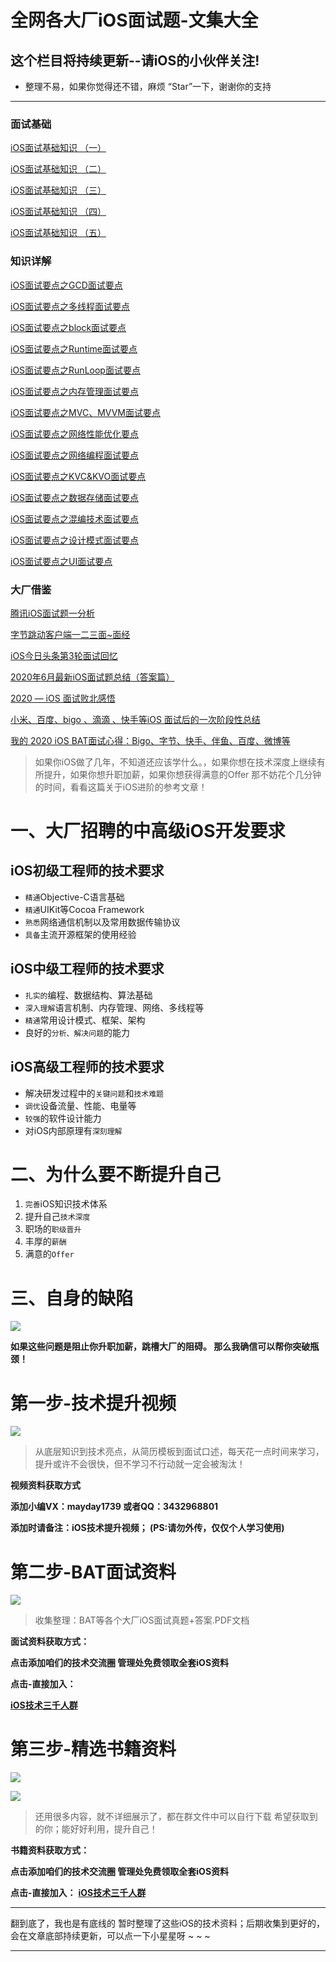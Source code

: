# 全网各大厂iOS面试题-文集大全
## 这个栏目将持续更新--请iOS的小伙伴关注!
* 整理不易，如果你觉得还不错，麻烦 “Star”一下，谢谢你的支持
* *******
### 面试基础
[iOS面试基础知识 （一）](https://github.com/iOS-Mayday/heji/blob/main/iOS%E9%9D%A2%E8%AF%95%E5%9F%BA%E7%A1%80%E7%9F%A5%E8%AF%86%20%EF%BC%88%E4%B8%80%EF%BC%89.md)

[iOS面试基础知识 （二）](https://github.com/iOS-Mayday/heji/blob/main/iOS%E9%9D%A2%E8%AF%95%E5%9F%BA%E7%A1%80%E7%9F%A5%E8%AF%86%20%EF%BC%88%E4%BA%8C%EF%BC%89.md)

[iOS面试基础知识 （三）](https://github.com/iOS-Mayday/heji/blob/main/iOS%E9%9D%A2%E8%AF%95%E5%9F%BA%E7%A1%80%E7%9F%A5%E8%AF%86%20%EF%BC%88%E4%B8%89%EF%BC%89.md)

[iOS面试基础知识 （四）](https://github.com/iOS-Mayday/heji/blob/main/iOS%E9%9D%A2%E8%AF%95%E5%9F%BA%E7%A1%80%E7%9F%A5%E8%AF%86%20%EF%BC%88%E5%9B%9B%EF%BC%89.md)

[iOS面试基础知识 （五）](https://github.com/iOS-Mayday/heji/blob/main/iOS%E9%9D%A2%E8%AF%95%E5%9F%BA%E7%A1%80%E7%9F%A5%E8%AF%86%20%EF%BC%88%E4%BA%94%EF%BC%89.md)

### 知识详解
[iOS面试要点之GCD面试要点](https://github.com/iOS-Mayday/heji/blob/main/GCD%E9%9D%A2%E8%AF%95%E8%A6%81%E7%82%B9.md)

[iOS面试要点之多线程面试要点](https://github.com/iOS-Mayday/heji/blob/main/block%E9%9D%A2%E8%AF%95%E8%A6%81%E7%82%B9.md)

[iOS面试要点之block面试要点](https://github.com/iOS-Mayday/heji/blob/main/block%E9%9D%A2%E8%AF%95%E8%A6%81%E7%82%B9.md)

[iOS面试要点之Runtime面试要点](https://github.com/iOS-Mayday/heji/blob/main/Runtime%E9%9D%A2%E8%AF%95%E8%A6%81%E7%82%B9.md)

[iOS面试要点之RunLoop面试要点](https://github.com/iOS-Mayday/heji/blob/main/RunLoop%E9%9D%A2%E8%AF%95%E8%A6%81%E7%82%B9.md)

[iOS面试要点之内存管理面试要点](https://github.com/iOS-Mayday/heji/blob/main/%E5%86%85%E5%AD%98%E7%AE%A1%E7%90%86%E9%9D%A2%E8%AF%95%E8%A6%81%E7%82%B9.md)

[iOS面试要点之MVC、MVVM面试要点](https://github.com/iOS-Mayday/heji/blob/main/MVC%E3%80%81MVVM%E9%9D%A2%E8%AF%95%E8%A6%81%E7%82%B9.md)

[iOS面试要点之网络性能优化要点](https://github.com/iOS-Mayday/heji/blob/main/%E7%BD%91%E7%BB%9C%E6%80%A7%E8%83%BD%E4%BC%98%E5%8C%96%E8%A6%81%E7%82%B9.md)

[iOS面试要点之网络编程面试要点](https://github.com/iOS-Mayday/heji/blob/main/%E7%BD%91%E7%BB%9C%E7%BC%96%E7%A8%8B%E9%9D%A2%E8%AF%95%E8%A6%81%E7%82%B9.md)

[iOS面试要点之KVC&KVO面试要点](https://github.com/iOS-Mayday/heji/blob/main/KVC%26KVO%E9%9D%A2%E8%AF%95%E8%A6%81%E7%82%B9.md)

[iOS面试要点之数据存储面试要点](https://github.com/iOS-Mayday/heji/blob/main/%E6%95%B0%E6%8D%AE%E5%AD%98%E5%82%A8%E9%9D%A2%E8%AF%95%E8%A6%81%E7%82%B9.md)

[iOS面试要点之混编技术面试要点](https://github.com/iOS-Mayday/heji/blob/main/%E6%B7%B7%E7%BC%96%E6%8A%80%E6%9C%AF%E9%9D%A2%E8%AF%95%E8%A6%81%E7%82%B9.md)

[iOS面试要点之设计模式面试要点](https://github.com/iOS-Mayday/heji/blob/main/%E8%AE%BE%E8%AE%A1%E6%A8%A1%E5%BC%8F%E9%9D%A2%E8%AF%95%E8%A6%81%E7%82%B9.md)

[iOS面试要点之UI面试要点](https://github.com/iOS-Mayday/heji/blob/main/UI%E9%9D%A2%E8%AF%95%E8%A6%81%E7%82%B9.md)

### 大厂借鉴
[腾讯iOS面试题一分析](https://github.com/iOS-Mayday/heji/blob/main/%E8%85%BE%E8%AE%AFiOS%E9%9D%A2%E8%AF%95%E9%A2%98%E4%B8%80%E5%88%86%E6%9E%90.md)

[字节跳动客户端一二三面~面经](https://github.com/iOS-Mayday/heji/blob/main/%E5%AD%97%E8%8A%82%E8%B7%B3%E5%8A%A8%E5%AE%A2%E6%88%B7%E7%AB%AF%E4%B8%80%E4%BA%8C%E4%B8%89%E9%9D%A2~%E9%9D%A2%E7%BB%8F.md)

[iOS今日头条第3轮面试回忆](https://github.com/iOS-Mayday/heji/blob/main/iOS%E4%BB%8A%E6%97%A5%E5%A4%B4%E6%9D%A1%E7%AC%AC3%E8%BD%AE%E9%9D%A2%E8%AF%95%E5%9B%9E%E5%BF%86.md)

[2020年6月最新iOS面试题总结（答案篇）](https://github.com/iOS-Mayday/heji/blob/main/2020%E5%B9%B46%E6%9C%88%E6%9C%80%E6%96%B0iOS%E9%9D%A2%E8%AF%95%E9%A2%98%E6%80%BB%E7%BB%93%EF%BC%88%E7%AD%94%E6%A1%88%E7%AF%87%EF%BC%89.md)

[2020 — iOS 面试败北感悟](https://github.com/iOS-Mayday/heji/blob/main/2020%20%E2%80%94%20iOS%20%E9%9D%A2%E8%AF%95%E8%B4%A5%E5%8C%97%E6%84%9F%E6%82%9F.md)

[小米、百度、bigo 、滴滴 、快手等iOS 面试后的一次阶段性总结](https://github.com/iOS-Mayday/heji/blob/main/%E5%B0%8F%E7%B1%B3%E3%80%81%E7%99%BE%E5%BA%A6%E3%80%81bigo%20%E3%80%81%E6%BB%B4%E6%BB%B4%20%E3%80%81%E5%BF%AB%E6%89%8B%E7%AD%89iOS%20%E9%9D%A2%E8%AF%95%E5%90%8E%E7%9A%84%E4%B8%80%E6%AC%A1%E9%98%B6%E6%AE%B5%E6%80%A7%E6%80%BB%E7%BB%93.md)

[我的 2020 iOS BAT面试心得：Bigo、字节、快手、伴鱼、百度、微博等](https://github.com/iOS-Mayday/heji/blob/main/%E6%88%91%E7%9A%84%202020%20iOS%20BAT%E9%9D%A2%E8%AF%95%E5%BF%83%E5%BE%97%EF%BC%9ABigo%E3%80%81%E5%AD%97%E8%8A%82%E3%80%81%E5%BF%AB%E6%89%8B%E3%80%81%E4%BC%B4%E9%B1%BC%E3%80%81%E7%99%BE%E5%BA%A6%E3%80%81%E5%BE%AE%E5%8D%9A%E7%AD%89.md)

> 如果你iOS做了几年，不知道还应该学什么。，如果你想在技术深度上继续有所提升，如果你想升职加薪，如果你想获得满意的Offer 那不妨花个几分钟的时间，看看这篇关于iOS进阶的参考文章！
# 一、大厂招聘的中高级iOS开发要求
## iOS初级工程师的技术要求
* `精通`Objective-C语言基础
* `精通`UIKit等Cocoa Framework
* `熟悉`网络通信机制以及常用数据传输协议
* `具备`主流开源框架的使用经验

## iOS中级工程师的技术要求
* `扎实的`编程、数据结构、算法基础
*  `深入理解`语言机制、内存管理、网络、多线程等
* `精通`常用设计模式、框架、架构
* 良好的`分析、解决问题`的能力

## iOS高级工程师的技术要求
* 解决研发过程中的`关键问题`和`技术难题`
* `调优`设备流量、性能、电量等
* `较强`的软件设计能力
* 对iOS内部原理有`深刻理解`

# 二、为什么要不断提升自己
1. `完善`iOS知识技术体系
2. 提升自己`技术深度`
3. 职场的`职级晋升`
4. 丰厚的`薪酬`
5. 满意的`Offer`

# 三、自身的缺陷
![](https://upload-images.jianshu.io/upload_images/22877992-2f76ded07fdae245.png?imageMogr2/auto-orient/strip%7CimageView2/2/w/1240)

**如果这些问题是阻止你升职加薪，跳槽大厂的阻碍。
那么我确信可以帮你突破瓶颈！**

# 第一步-技术提升视频
![](https://upload-images.jianshu.io/upload_images/22877992-e2ba018c006a4968.png?imageMogr2/auto-orient/strip%7CimageView2/2/w/1240)
>从底层知识到技术亮点，从简历模板到面试口述，每天花一点时间来学习，提升或许不会很快，但不学习不行动就一定会被淘汰！

**视频资料获取方式**

**添加小编VX：mayday1739 或者QQ：3432968801**

**添加时请备注：iOS技术提升视频； (PS:请勿外传，仅仅个人学习使用)**


# 第二步-BAT面试资料
![](https://upload-images.jianshu.io/upload_images/22877992-b8a0d2210cc3808f.png?imageMogr2/auto-orient/strip%7CimageView2/2/w/1240)
>收集整理：BAT等各个大厂iOS面试真题+答案.PDF文档

**面试资料获取方式：**

**点击添加咱们的技术交流圈  管理处免费领取全套iOS资料**

**点击-直接加入：**

**[iOS技术三千人群](https://jq.qq.com/?_wv=1027&k=mxRiktJ0)**

# 第三步-精选书籍资料
![](https://upload-images.jianshu.io/upload_images/22877992-501ea166a1f8ad83.png?imageMogr2/auto-orient/strip%7CimageView2/2/w/1240)

![](https://upload-images.jianshu.io/upload_images/22877992-2a59aa535ccfa1b2.png?imageMogr2/auto-orient/strip%7CimageView2/2/w/1240)

>还用很多内容，就不详细展示了，都在群文件中可以自行下载 希望获取到的你；能好好利用，提升自己！

**书籍资料获取方式：**

**点击添加咱们的技术交流圈  管理处免费领取全套iOS资料**

**点击-直接加入：**
**[iOS技术三千人群](https://jq.qq.com/?_wv=1027&k=mxRiktJ0)**

******
翻到底了，我也是有底线的 
暂时整理了这些iOS的技术资料；后期收集到更好的，会在文章底部持续更新，可以点一下小星星呀 ~ ~ ~
******
